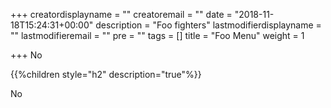 +++
creatordisplayname = ""
creatoremail = ""
date = "2018-11-18T15:24:31+00:00"
description = "Foo fighters"
lastmodifierdisplayname = ""
lastmodifieremail = ""
pre = ""
tags = []
title = "Foo Menu"
weight = 1

+++
No

{{%children style="h2" description="true"%}}

No
